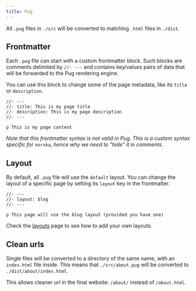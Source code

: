 ```yaml
---
title: Pug
---
```


All `.pug` files in `./src` will be converted to matching `.html` files in
`./dist`.


## Frontmatter

Each `.pug` file can start with a custom frontmatter block. Such blocks are
comments delimited by `//- ---` and contains key/values pairs of data that will
be forwarded to the Pug rendering engine.

You can use this block to change some of the page metadata, like its `title` or
`description`.

```pug
//- ---
//- title: This is my page title
//- description: This is my page description
//- ---

p This is my page content
```

_Note that this frontmatter syntax is not valid in Pug. This is a custom syntax
specific for `norska`, hence why we need to "hide" it in comments._

## Layout

By default, all `.pug` file will use the `default` layout. You can change the
layout of a specific page by setting its `layout` key in the frontmatter.

```pug
//- ---
//- layout: blog
//- ---

p This page will use the blog layout (provided you have one)
```

Check the [layouts](/layouts/) page to see how to add your own layouts.

## Clean urls

Single files will be converted to a directory of the same name, with an
`index.html` file inside. This means that `./src/about.pug` will be converted to
`./dist/about/index.html`.

This allows cleaner url in the final website: `/about/` instead of
`/about.html`.
